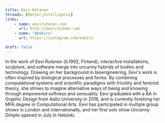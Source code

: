 ```yaml
---
title: Eevi Rutanen
threads: [Matter,Intelligence]
links: 
    - name: eevirutanen.com
      url: http://eevirutanen.com
    - name: "@eebiru" 
      url: https://instagram.com/eebiru

draft: false
---
```


In the work of Eevi Rutanen (b.1992, Finland), interactive installations, sculpture, and software merge into uncanny hybrids of bodies and technology. Drawing on her background in bioengineering, Eevi's work is often inspired by biological processes and forms. By combining computational systems and scientific paradigms with frivolity and feminist theory, she strives to imagine alternative ways of being and knowing through empowered softness and sensuality. Eevi graduated with a BA in Graphic Design from Aalto University in 2016, and is currently finishing her MFA degree in Computational Arts. Eevi has participated in multiple group shows in London and internationally, and her first solo show _Uncanny Dimple_ opened in July in Helsinki.